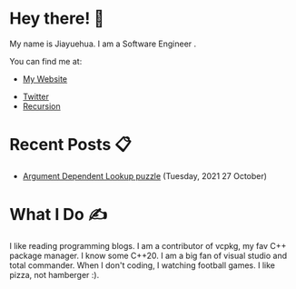 # Hey there! 🎉

My name is Jiayuehua. I am a Software Engineer .

You can find me at:

- [My Website](https://www.jiayuehua.com)
<!-- Gone! - [LinkedIn](https://www.linkedin.com/in/thephd)-->
- [Twitter](https://twitter.com/jiayuehua)
- [Recursion](https://github.com/jiayuehua)




# Recent Posts 📋

<!-- BLOG-POST-LIST:START -->
- [Argument Dependent Lookup puzzle](https://www.jiayuehua.com/jekyll/update/2021/10/27/Argument-Dependent-Lookup-puzzle.html) (Tuesday, 2021 27 October)

<!-- BLOG-POST-LIST:END -->




# What I Do ✍

I like reading programming blogs. I am a contributor of vcpkg, my fav C++ package manager. I know some C++20. I am a big fan of visual studio and total commander. When I don't coding, I watching football games. I like pizza, not hamberger :).





